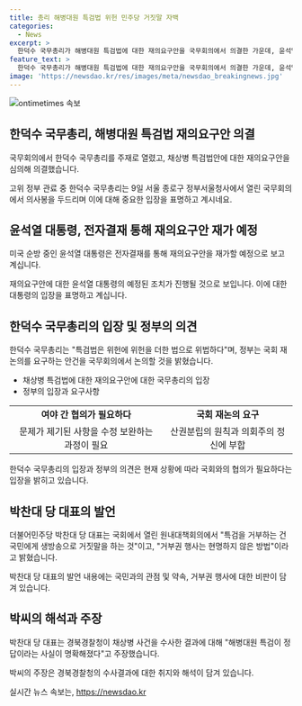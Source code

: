 ```yaml
---
title: 총리 해병대원 특검법 위헌 민주당 거짓말 자백
categories:
  - News
excerpt: >
  한덕수 국무총리가 해병대원 특검법에 대한 재의요구안을 국무회의에서 의결한 가운데, 윤석열 대통령은 전자결재를 통해 해당 요구안을 재가할 것으로 전망된다. 한 총리는 법안에 대한 여야 간 협의를 거쳐 수정 보완해야 함을 강조하며, 적절한 대화와 합의가 이뤄지지 않을 경우 정부는 재의요구권 행사를 할 것이라고 밝혔다. 이에 반해 민주당의 박찬대 대표 직무대행은 대통령의 거부권 행사는 현명하지 않은 방법이라며 대화와 합의를 촉구했으며, 경북경찰청의 해병대원 순직 사건 수사결과를 비판했다.
feature_text: >
  한덕수 국무총리가 해병대원 특검법에 대한 재의요구안을 국무회의에서 의결한 가운데, 윤석열 대통령은 전자결재를 통해 해당 요구안을 재가할 것으로 전망된다. 한 총리는 법안에 대한 여야 간 협의를 거쳐 수정 보완해야 함을 강조하며, 적절한 대화와 합의가 이뤄지지 않을 경우 정부는 재의요구권 행사를 할 것이라고 밝혔다. 이에 반해 민주당의 박찬대 대표 직무대행은 대통령의 거부권 행사는 현명하지 않은 방법이라며 대화와 합의를 촉구했으며, 경북경찰청의 해병대원 순직 사건 수사결과를 비판했다.
image: 'https://newsdao.kr/res/images/meta/newsdao_breakingnews.jpg'
---
```


<p><img src="https://newsdao.kr/res/images/meta/newsdao_breakingnews.jpg" alt="ontimetimes 속보" /></p>

<h2 data-ke-size="size26">한덕수 국무총리, 해병대원 특검법 재의요구안 의결</h2>

<p>국무회의에서 한덕수 국무총리를 주재로 열렸고, 채상병 특검법안에 대한 재의요구안을 심의해 의결했습니다.</p>

<p data-ke-size="size16">고위 정부 관료 중 한덕수 국무총리는 9일 서울 종로구 정부서울청사에서 열린 국무회의에서 의사봉을 두드리며 이에 대해 중요한 입장을 표명하고 계시네요.</p>

<h2 data-ke-size="size26">윤석열 대통령, 전자결재 통해 재의요구안 재가 예정</h2>

<p>미국 순방 중인 윤석열 대통령은 전자결재를 통해 재의요구안을 재가할 예정으로 보고 계십니다.</p>

<p data-ke-size="size16">재의요구안에 대한 윤석열 대통령의 예정된 조치가 진행될 것으로 보입니다. 이에 대한 대통령의 입장을 표명하고 계십니다.</p>

<h2 data-ke-size="size26">한덕수 국무총리의 입장 및 정부의 의견</h2>

<p>한덕수 국무총리는 "특검법은 위헌에 위헌을 더한 법으로 위법하다"며, 정부는 국회 재논의를 요구하는 안건을 국무회의에서 논의할 것을 밝혔습니다.</p>

<ul>
  <li>채상병 특검법에 대한 재의요구안에 대한 국무총리의 입장</li>
  <li>정부의 입장과 요구사항</li>
</ul>

<table>
  <tr>
    <td style="text-align: center; height: 17px;"><b>여야 간 협의가 필요하다</b></td>
    <td style="text-align: center; height: 17px;"><b>국회 재논의 요구</b></td>
  </tr>
  <tr>
    <td style="text-align: center; height: 17px;">문제가 제기된 사항을 수정 보완하는 과정이 필요</td>
    <td style="text-align: center; height: 17px;">산권분립의 원칙과 의회주의 정신에 부합</td>
  </tr>
</table>

<p data-ke-size="size16">한덕수 국무총리의 입장과 정부의 의견은 현재 상황에 따라 국회와의 협의가 필요하다는 입장을 밝히고 있습니다.</p>

<h2 data-ke-size="size26">박찬대 당 대표의 발언</h2>

<p>더불어민주당 박찬대 당 대표는 국회에서 열린 원내대책회의에서 "특검을 거부하는 건 국민에게 생방송으로 거짓말을 하는 것"이고, "거부권 행사는 현명하지 않은 방법"이라고 밝혔습니다.</p>

<p data-ke-size="size16">박찬대 당 대표의 발언 내용에는 국민과의 관점 및 약속, 거부권 행사에 대한 비판이 담겨 있습니다.</p>

<h2 data-ke-size="size26">박씨의 해석과 주장</h2>

<p>박찬대 당 대표는 경북경찰청이 채상병 사건을 수사한 결과에 대해 "해병대원 특검이 정답이라는 사실이 명확해졌다"고 주장했습니다.</p>

<p data-ke-size="size16">박씨의 주장은 경북경찰청의 수사결과에 대한 취지와 해석이 담겨 있습니다.</p>
실시간 뉴스 속보는, <a href="https://newsdao.kr" rel="dofollow">https://newsdao.kr</a>


